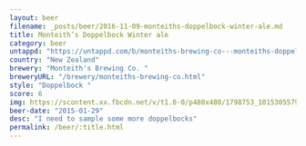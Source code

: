 ```yaml
---
layout: beer
filename: _posts/beer/2016-11-09-monteiths-doppelbock-winter-ale.md
title: Monteith’s Doppelbock Winter ale
category: beer
untappd: "https://untappd.com/b/monteiths-brewing-co---monteiths-doppelbock-winter-ale/15681"
country: "New Zealand"
brewery: "Monteith's Brewing Co. "
breweryURL: "/brewery/monteiths-brewing-co.html"
style: "Doppelbock "
score: 6
img: https://scontent.xx.fbcdn.net/v/t1.0-0/p480x480/1798753_10153055791623745_8735243396794406846_n.jpg?_nc_cat=105&_nc_ht=scontent.xx&oh=3bc122fe247927aedf91950227bb0dc4&oe=5C73ADC0
beer-date: "2015-01-29"
desc: "I need to sample some more doppelbocks"
permalink: /beer/:title.html
---
```

